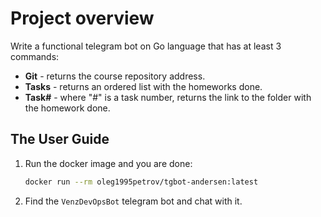 # Project overview

Write a functional telegram bot on Go language that has at least 3 commands:  
  * **Git** - returns the course repository address.
  * **Tasks** - returns an ordered list with the homeworks done.
  * **Task#** - where "#" is a task number, returns the link to the folder with the homework done.

 ## The User Guide

1. Run the docker image and you are done:

    ```bash
    docker run --rm oleg1995petrov/tgbot-andersen:latest
    ```

2. Find the `VenzDevOpsBot` telegram bot and chat with it.
